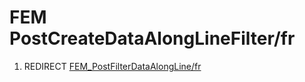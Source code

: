 # FEM PostCreateDataAlongLineFilter/fr
1.  REDIRECT [FEM\_PostFilterDataAlongLine/fr](FEM_PostFilterDataAlongLine/fr.md)

